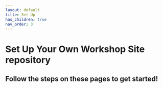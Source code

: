 ```yaml
---
layout: default
title: Set Up
has_children: true
nav_order: 3
---
```


# Set Up Your Own Workshop Site repository

## Follow the steps on these pages to get started!
